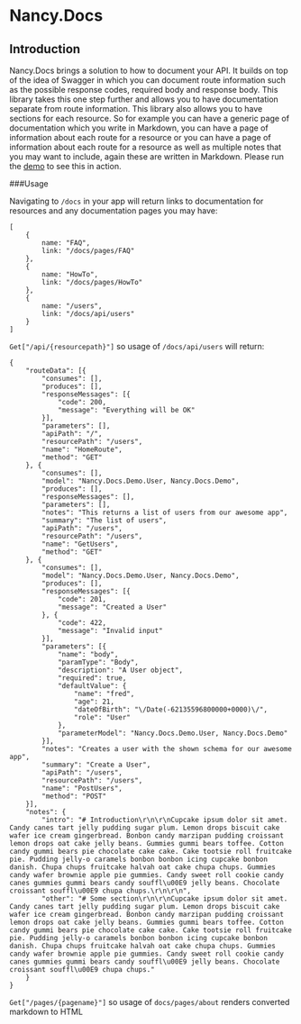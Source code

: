 # Nancy.Docs

## Introduction

Nancy.Docs brings a solution to how to document your API. It builds on top of the idea of Swagger in which you can document route information such as the possible response codes, required body and response body.  This library takes this one step further and allows you to have documentation separate from route information.  This library also allows you to have sections for each resource.  So for example you can have a generic page of documentation which you write in Markdown, you can have a page of information about each route for a resource or you can have a page of information about each route for a resource as well as multiple notes that you may want to include, again these are written in Markdown.  Please run the [demo](https://github.com/jchannon/Nancy.Docs/tree/master/Nancy.Docs.Demo) to see this in action.

###Usage

Navigating to `/docs` in your app will return links to documentation for resources and any documentation pages you may have:

```
[
	{
		name: "FAQ",
		link: "/docs/pages/FAQ"
	}, 
	{
		name: "HowTo",
		link: "/docs/pages/HowTo"
	}, 
	{
		name: "/users",
		link: "/docs/api/users"
	}
]
```

`Get["/api/{resourcepath}"]` so usage of `/docs/api/users` will return:

```
{
	"routeData": [{
		"consumes": [],
		"produces": [],
		"responseMessages": [{
			"code": 200,
			"message": "Everything will be OK"
		}],
		"parameters": [],
		"apiPath": "/",
		"resourcePath": "/users",
		"name": "HomeRoute",
		"method": "GET"
	}, {
		"consumes": [],
		"model": "Nancy.Docs.Demo.User, Nancy.Docs.Demo",
		"produces": [],
		"responseMessages": [],
		"parameters": [],
		"notes": "This returns a list of users from our awesome app",
		"summary": "The list of users",
		"apiPath": "/users",
		"resourcePath": "/users",
		"name": "GetUsers",
		"method": "GET"
	}, {
		"consumes": [],
		"model": "Nancy.Docs.Demo.User, Nancy.Docs.Demo",
		"produces": [],
		"responseMessages": [{
			"code": 201,
			"message": "Created a User"
		}, {
			"code": 422,
			"message": "Invalid input"
		}],
		"parameters": [{
			"name": "body",
			"paramType": "Body",
			"description": "A User object",
			"required": true,
			"defaultValue": {
				"name": "fred",
				"age": 21,
				"dateOfBirth": "\/Date(-62135596800000+0000)\/",
				"role": "User"
			},
			"parameterModel": "Nancy.Docs.Demo.User, Nancy.Docs.Demo"
		}],
		"notes": "Creates a user with the shown schema for our awesome app",
		"summary": "Create a User",
		"apiPath": "/users",
		"resourcePath": "/users",
		"name": "PostUsers",
		"method": "POST"
	}],
	"notes": {
		"intro": "# Introduction\r\n\r\nCupcake ipsum dolor sit amet. Candy canes tart jelly pudding sugar plum. Lemon drops biscuit cake wafer ice cream gingerbread. Bonbon candy marzipan pudding croissant lemon drops oat cake jelly beans. Gummies gummi bears toffee. Cotton candy gummi bears pie chocolate cake cake. Cake tootsie roll fruitcake pie. Pudding jelly-o caramels bonbon bonbon icing cupcake bonbon danish. Chupa chups fruitcake halvah oat cake chupa chups. Gummies candy wafer brownie apple pie gummies. Candy sweet roll cookie candy canes gummies gummi bears candy souffl\u00E9 jelly beans. Chocolate croissant souffl\u00E9 chupa chups.\r\n\r\n",
		"other": "# Some section\r\n\r\nCupcake ipsum dolor sit amet. Candy canes tart jelly pudding sugar plum. Lemon drops biscuit cake wafer ice cream gingerbread. Bonbon candy marzipan pudding croissant lemon drops oat cake jelly beans. Gummies gummi bears toffee. Cotton candy gummi bears pie chocolate cake cake. Cake tootsie roll fruitcake pie. Pudding jelly-o caramels bonbon bonbon icing cupcake bonbon danish. Chupa chups fruitcake halvah oat cake chupa chups. Gummies candy wafer brownie apple pie gummies. Candy sweet roll cookie candy canes gummies gummi bears candy souffl\u00E9 jelly beans. Chocolate croissant souffl\u00E9 chupa chups."
	}
}
```
`Get["/pages/{pagename}"]` so usage of `docs/pages/about` renders converted markdown to HTML
